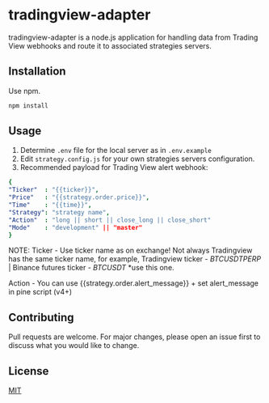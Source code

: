 # tradingview-adapter

tradingview-adapter is a node.js application for handling data from Trading View webhooks and route it to associated strategies servers.

## Installation

Use npm.

```bash
npm install 
```

## Usage

1) Determine ```.env``` file for the local server as in ```.env.example```
2) Edit ```strategy.config.js``` for your own strategies servers configuration.
3) Recommended payload for Trading View alert webhook:

```yaml 
{
"Ticker"  : "{{ticker}}",
"Price"   : "{{strategy.order.price}}",
"Time"    : "{{time}}",
"Strategy": "strategy name",
"Action"  : "long || short || close_long || close_short"
"Mode"    : "development" || "master"
}
```
NOTE: 
Ticker - Use ticker name as on exchange! Not always Tradingview has the same ticker name, for example, Tradingview ticker - *BTCUSDTPERP* | Binance futures ticker - *BTCUSDT* *use this one.

Action - You can use {{strategy.order.alert_message}} + set alert_message in pine script (v4+)

## Contributing
Pull requests are welcome. For major changes, please open an issue first to discuss what you would like to change.


## License
[MIT](https://choosealicense.com/licenses/mit/)
